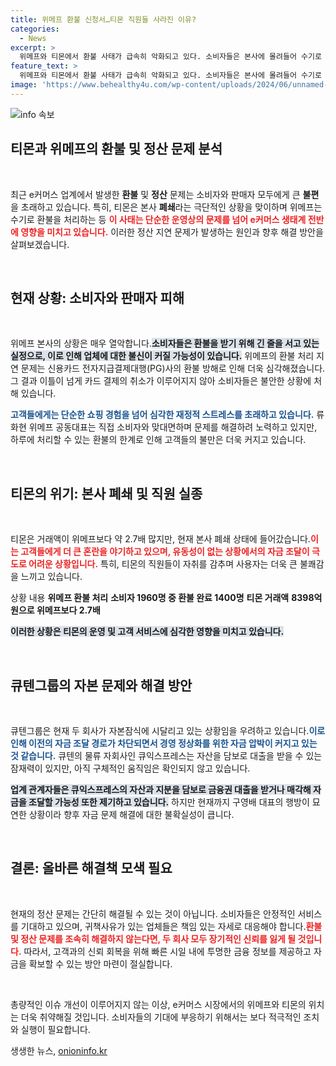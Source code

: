 ```yaml
---
title: 위메프 환불 신청서…티몬 직원들 사라진 이유?
categories:
  - News
excerpt: >
  위메프와 티몬에서 환불 사태가 급속히 악화되고 있다. 소비자들은 본사에 몰려들어 수기로 환불 신청서를 작성하며 혼잡을 이루고 있으며, 위메프는 이틀째 환불 기한을 연장하는 고군분투 중이다. 자본 잠식에 시달리는 이들이 과연 이 위기를 돌파할 수 있을지 귀추가 주목된다.
feature_text: >
  위메프와 티몬에서 환불 사태가 급속히 악화되고 있다. 소비자들은 본사에 몰려들어 수기로 환불 신청서를 작성하며 혼잡을 이루고 있으며, 위메프는 이틀째 환불 기한을 연장하는 고군분투 중이다. 자본 잠식에 시달리는 이들이 과연 이 위기를 돌파할 수 있을지 귀추가 주목된다.
image: 'https://www.behealthy4u.com/wp-content/uploads/2024/06/unnamed-file.png'
---
```


<p><img src="https://www.behealthy4u.com/wp-content/uploads/2024/06/unnamed-file.png" alt="info 속보" /></p>

<h2 data-ke-size="size26">티몬과 위메프의 환불 및 정산 문제 분석</h2>

<p data-ke-size="size16">&nbsp;</p>

<p>최근 e커머스 업계에서 발생한 <b>환불</b> 및 <b>정산</b> 문제는 소비자와 판매자 모두에게 큰 <b>불편</b>을 초래하고 있습니다. 특히, 티몬은 본사 <b>폐쇄</b>라는 극단적인 상황을 맞이하며 위메프는 수기로 환불을 처리하는 등 <b><span style="color: #ee2323;">이 사태는 단순한 운영상의 문제를 넘어 e커머스 생태계 전반에 영향을 미치고 있습니다.</span></b> 이러한 정산 지연 문제가 발생하는 원인과 향후 해결 방안을 살펴보겠습니다.</p>

<p data-ke-size="size16">&nbsp;</p>

<h2 data-ke-size="size26">현재 상황: 소비자와 판매자 피해</h2>

<p data-ke-size="size16">&nbsp;</p>

<p>위메프 본사의 상황은 매우 열악합니다.<b><span style="background-color: #21538527;">소비자들은 환불을 받기 위해 긴 줄을 서고 있는 실정으로, 이로 인해 업체에 대한 불신이 커질 가능성이 있습니다.</span></b> 위메프의 환불 처리 지연 문제는 신용카드 전자지급결제대행(PG)사의 환불 방해로 인해 더욱 심각해졌습니다. 그 결과 이틀이 넘게 카드 결제의 취소가 이루어지지 않아 소비자들은 불안한 상황에 처해 있습니다.</p>

<p><b><span style="color: #1a5490;">고객들에게는 단순한 쇼핑 경험을 넘어 심각한 재정적 스트레스를 초래하고 있습니다.</span></b> 류화현 위메프 공동대표는 직접 소비자와 맞대면하며 문제를 해결하려 노력하고 있지만, 하루에 처리할 수 있는 환불의 한계로 인해 고객들의 불만은 더욱 커지고 있습니다.</p>

<p data-ke-size="size16">&nbsp;</p>

<h2 data-ke-size="size26">티몬의 위기: 본사 폐쇄 및 직원 실종</h2>

<p data-ke-size="size16">&nbsp;</p>

<p>티몬은 거래액이 위메프보다 약 2.7배 많지만, 현재 본사 폐쇄 상태에 들어갔습니다.<b><span style="color: #ee2323;">이는 고객들에게 더 큰 혼란을 야기하고 있으며, 유동성이 없는 상황에서의 자금 조달이 극도로 어려운 상황입니다.</span></b> 특히, 티몬의 직원들이 자취를 감추며 사용자는 더욱 큰 불쾌감을 느끼고 있습니다.</p>

<p><tabel>
  <tr>
    <th style="text-align: center;">상황</th>
    <th style="text-align: center;">내용</th>
  </tr>
  <tr>
    <td style="text-align: center; height: 17px;"><b>위메프 환불 처리</b></td>
    <td style="text-align: center; height: 17px;"><b>소비자 1960명 중 환불 완료 1400명</b></td>
  </tr>
  <tr>
    <td style="text-align: center; height: 17px;"><b>티몬 거래액</b></td>
    <td style="text-align: center; height: 17px;"><b>8398억원으로 위메프보다 2.7배</b></td>
  </tr>
</table></p>

<p><b><span style="background-color: #21538527;">이러한 상황은 티몬의 운영 및 고객 서비스에 심각한 영향을 미치고 있습니다.</span></b></p>

<p data-ke-size="size16">&nbsp;</p>

<h2 data-ke-size="size26">큐텐그룹의 자본 문제와 해결 방안</h2>

<p data-ke-size="size16">&nbsp;</p>

<p>큐텐그룹은 현재 두 회사가 자본잠식에 시달리고 있는 상황임을 우려하고 있습니다.<b><span style="color: #1a5490;">이로 인해 이전의 자금 조달 경로가 차단되면서 경영 정상화를 위한 자금 압박이 커지고 있는 것 같습니다.</span></b> 큐텐의 물류 자회사인 큐익스프레스는 자산을 담보로 대출을 받을 수 있는 잠재력이 있지만, 아직 구체적인 움직임은 확인되지 않고 있습니다.</p>

<p><b><span style="background-color: #21538527;">업계 관계자들은 큐익스프레스의 자산과 지분을 담보로 금융권 대출을 받거나 매각해 자금을 조달할 가능성 또한 제기하고 있습니다.</span></b> 하지만 현재까지 구영배 대표의 행방이 묘연한 상황이라 향후 자금 문제 해결에 대한 불확실성이 큽니다.</p>

<p data-ke-size="size16">&nbsp;</p>

<h2 data-ke-size="size26">결론: 올바른 해결책 모색 필요</h2>

<p data-ke-size="size16">&nbsp;</p>

<p>현재의 정산 문제는 간단히 해결될 수 있는 것이 아닙니다. 소비자들은 안정적인 서비스를 기대하고 있으며, 귀책사유가 있는 업체들은 책임 있는 자세로 대응해야 합니다.<b><span style="color: #ee2323;">환불 및 정산 문제를 조속히 해결하지 않는다면, 두 회사 모두 장기적인 신뢰를 잃게 될 것입니다.</span></b> 따라서, 고객과의 신뢰 회복을 위해 빠른 시일 내에 투명한 금융 정보를 제공하고 자금을 확보할 수 있는 방안 마련이 절실합니다.</p>

<p data-ke-size="size16">&nbsp;</p>

<p>총량적인 이슈 개선이 이루어지지 않는 이상, e커머스 시장에서의 위메프와 티몬의 위치는 더욱 취약해질 것입니다. 소비자들의 기대에 부응하기 위해서는 보다 적극적인 조치와 실행이 필요합니다.</p>
생생한 뉴스, <a href="https://onioninfo.kr" rel="dofollow">onioninfo.kr</a>


